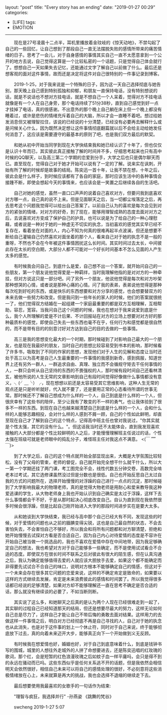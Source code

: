 layout: "post"
title: "Every story has an ending"
date: "2019-01-27 00:29"
categories:
- [LIFE]
tags:
- EMOTION
---
　　现在是27号凌晨十二点半，耳机里播放着金玟岐的《惊天动地》，不禁勾起了自己的一些回忆，让自己想到了那段自己一直无法摆脱失败的感情所带来的痛苦情绪的日子。思考了一会儿，对于自身感情的事情其实自己一直不太愿意拿到一个公开的地方去说，自己觉得这算是一个比较私密的一个话题，只是觉得自己体会就行了。想想自己一天如果失去记忆，还能通过文字了解自己以前做了什么。最后还是想客观的面对这件事情，故而还是决定将这件对自己很特别的一件事记录到博客。
<!-- more -->

　　2019-1-25，对于我来说是一个特殊的日子，因为这一天自己选择彻底与她告别，那天晚上自己感到特别孤独和抑郁，和朋友一直保持电话，没有特别想说的话，就是不说话也不想对方挂电话，就是不想自己一个人呆着，觉得对方不挂电话就像是有一个人在自己身旁，那个电话持续了51分38秒，直到自己感觉到好一点才挂掉了电话，真的很感谢。不出意外的那个晚上自己躺在床上但一个晚上都没有睡着过，或许是悲伤的情绪充斥着自己的大脑，所以才会一直睡不着吧。想过给她发消息但又被理智拉住，该说的已经说的十分清楚，已经没有必要再去解释什么或是问候关心什么，因为既然决定想让这件事情彻底翻篇就以后不会给主动给她发任何消息了，这应该是需要遵守的最基本的原则了吧，也是我们双方最后的默契。

　　和她从初中开始当同学到现在大学快结束我和她已经认识了十年了，但也仅仅是认识十年而已，其实彼此真正接触了解的时间并不多，仔细思考起来也只有高中时候的QQ聊天，以及高三第二个学期的恋爱到分手，大学之后也只是偶尔聊天而已。直至现在，觉得自己对于她才开始可以说有了一定的了解。说来实在讽刺，开始有所了解的时候却是故事的结局。陈奕迅一首十年，让我不禁在想，十年之后，彼此会是什么样子，到时候应该都有了各自的家庭，那时应该生活中的各种事情会接踵不断，即使会想起今天的事情来，也应该会是一笑置之后继续各自的生活吧。

　　自己对她的感觉，虽然一直口口声声的说着自己喜欢对方，但要问我到底喜欢对方哪一点，自己真的说不上来。但是见面聊天之后，当一切都尘埃落定之后，再去思考这个问题我觉得可以给出自己答案了。以前自己认为的喜欢是每次会见到对方的紧张的情绪，对对方的好奇，到了现在，能够用理智成熟的态度去面对对方之后，去说喜欢对方变成了保护自己的护具，也可以说是为了给自己的一种心理慰藉，或者说是一种对于她的一种虚无不切实的执念，当初喜欢的感觉其实早已经不复存在，看着坐在对面的人，内心不知为何真的很难再起半点波澜，但还是想要不断给自己灌输自己仍然喜欢对面坐着的那个人，看来自己对于她的执念不是一般的重呀，不然也不会在今年被这件事情困扰这么长时间。其实时间过去太长，中间彼此存在太长的空白期，大部分人都不可能对一个好长时间基本不怎么见面的人产生太多的感觉。

　　有时候我会问自己，到底什么是爱，自己想不出一个答案，就开始问自己的一些朋友，第一个朋友说他觉得爱是一种羁绊，当时我理解他指的是对对方的一种牵挂，但对方说这只是一部分吧。问了另外一个朋友，他说他觉得是每次和对方吵架那种想哭的心情，或者说是那种心痛的心情。问了我的表弟，表弟说他觉得是那种每次吃到好吃的东西，或是快乐的东西想要和对方分享的感觉，也会想要替双方的未来去做一些努力和改变。但是我问到一些年长的家人的时候，他们的答案就很统一了，他们觉得双方结婚在一起组建一个家庭最重要的都是双方互相理解，互相帮助，容忍，宽容。当我问自己这个问题的时候，我也在想对于我来说爱到底是什么，我个人所理解的爱是不计后果、不计回报站在对方的立场上想要对对方好的那种最质朴的感觉，即使自己失去一些东西也毫不在乎，任何行为和感觉都是很自然的，而不是带有目的的刻意讨好对方达到自己的目的去做的一些事情。

　　高三是我的思想变化最大的一个时期，那时候碰到了对影响自己最大的一个朋友，也是现在我最好的朋友，当时自己的思想比较容易受到书本的影响，那时候看了许多书，吸取到了不同的作家的思想，发现他们对于人生的见解和态度让当时还处于高三以为高考是自己人生最重要的一件事情的我感到新奇，感到佩服，知道世界上还有另外一群人，一群追求自由、真理、独立而不会循规守矩去干任何事情的人，一群只会听从自己坚持的东西的不畏强权的人，那时候有段时间自己还看林清玄，被他所说的人生无常的文章影响到自己有段时间觉得好像做什么事情都没有意义，╮(╯﹏╰）╭，现在想想以前还是太容易受其它思维影响，这种人生无常的观点还是只是听听就好，代入就不要了，还是要用正常的心态看待所谓的世事无常。那时候还不了解自己想成为什么样的一个人，自己到底是什么样的一个人，但很庆幸有了这些书的陪伴，至少让我有了敢变的不一样的勇气，也让我体验到了很多不一样的东西。到现在自己也越来越清楚自己到底是什么样的一个人，会和什么样的人能够志趣相投，会对什么样的人感到不屑一顾，自己的个性如此鲜明，却直至现在自己才了解到自己的这个特点，记得高中班主任也曾对我说过，"你其实就是个性太强，其它的没有什么。"。但这话我当时还不太能体会，直到我发现喜欢接触的人大部分都是个性比较鲜明的人之后，才能慢慢理解班主任说过的话，个性太强在班级可就是老师眼中的捣乱分子，难怪班主任对我这点不满意。 <(￣ ﹌ ￣)>  

　　到了大学之后，自己的这个特点就开始全部显现出来，大概是大学氛围比较轻松，没有了父母的管束，老师的督促，自己就开始完全想干什么就干什么，所以大一第一个学期还挂了两门课，考工图完全不会，线性代数五分钟交卷，高数完全啃老本过考试，其它选修课虽然没过但是分数也是很低。自己也开始反思自己太过自我的方式的问题所在，选择开始慢慢的对浮躁的自己进行一点点的沉淀，那时候碰到了大学影响我最大的物理老师，真的是觉得大物老师是用耐心和爱来教导我这种爱逃课的学生，从大物老师身上我也开始认识到自己确实是太过于浮躁，这样下去什么事情都会干不好，于是从那时起决心彻底改变自己。自认为直到现在我依然很多时候会很浮躁，但是比起自己刚开始进入大学的那段时间进步实在是要大太多。

　　从和她谈到大学快结束，我已经与高中那个自己已经大有不同，发现这些的时候，对于爱情的问题也从之前的腼腆变得尖锐，这也是自己最自然的状态，不会去害怕失去，不会害怕自己不够好，所以我会和将所有问题都和对方聊清楚，拒绝和她开始慢慢去试探对方看是否合适自己，因为自己内心对待爱情的态度是不容许在开始自己被当做一个挑选品的，我也不喜欢在爱情中存在中间地带，因为我足够确定自己的想法，我也希望对方对于自己能够多一些确定，而不是使用试试看合不合适的态度。即使双方在很长时间不联系之后对彼此有很大的陌生感，但在认真沟通之后，我认为确定能够值得去爱的人就应该大胆放手去爱，如果这个都不能确定而非得要先试试合不合自己的味口，说明对方根本不能够确定自己的情感，但这对于一个未来会存在很多其它问题的恋爱来说，这样的不确定肯定是致命的，如果要以这样的方式继续去发展，肯定是未来浪费彼此的感情和时间罢了。所以我觉得很多话都已经说的足够清楚，如果对方却不能够理解还一直在思考不确定是否合适的话，那么就没有继续谈的必要了，不如当断则断。

　　其实说了这么多，和她聊天之后真的是认为两个人现在已经很难走到一起了，其实聊的过程自己已经知道那天的结局，但还是想要尽最大的努力，这样无论如何自己总是尽力了，这样自己才能让自己不带后悔的勇敢去面对结果。这样用力的去做这样一件事情之后，明白对方已经彻底不再是自己寻找的人，自己对于她的执念也从此消失，也是对于这件事的划上一个休止符，同时对于自己来说，终于能够彻底放下过去，真的向着未来迈开大步，能够真正向下一个开始做到义无反顾。

　　有时候我在想爱情也好，婚姻也好，对于自己到底意味着什么，到底是钱钟书写的围城，城里的人想往外走城外的人拼了命想要进去，还是陈奕迅唱的红玫瑰的歌词，那个红，会是短暂的红色浪漫玫瑰之后如蚊子血一样平庸吗，会只是得不到的永远在骚动而已吗。这些东西似乎是任何关系逃不开的话题，但是我依然会相信明天会依然很好，相信自己未来可以将自己的感情处理的很好，不必刻意将这些消极情绪放在心上，未来就算是再大的挑战，我也会选择不退缩的继续走下去。

　　最后想要使用我最喜欢的女歌手的一句话作为结束:

　　"理智与疯狂，我选择并行"  -孙燕姿 《跳舞的梵谷》

　　swcheng 2019-1-27 5:07










